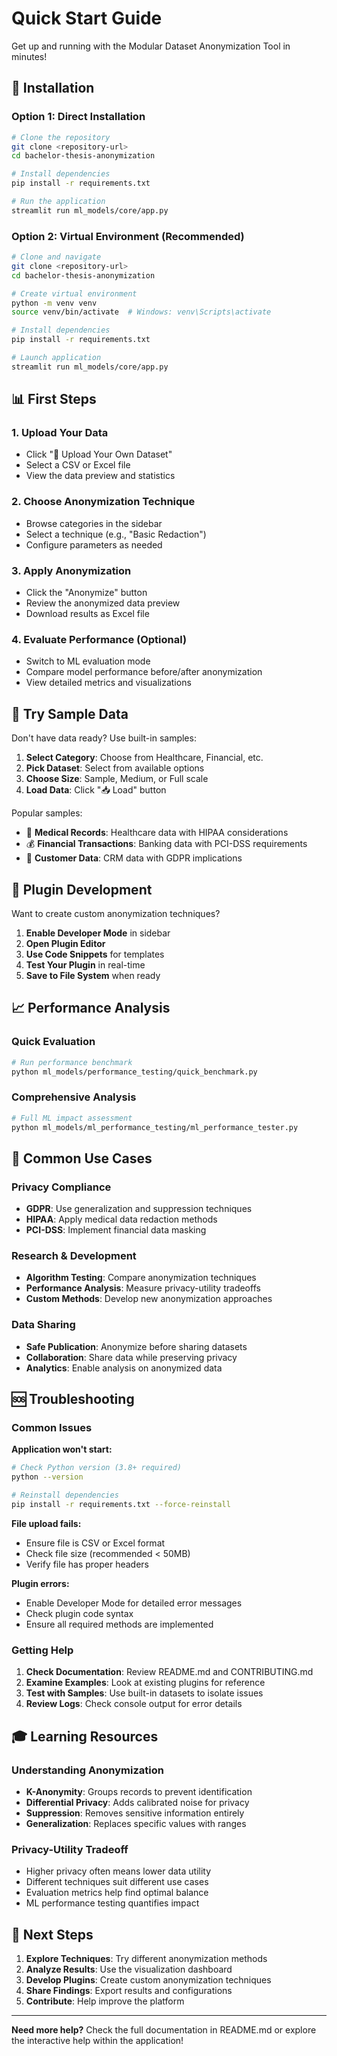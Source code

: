 # Quick Start Guide

Get up and running with the Modular Dataset Anonymization Tool in minutes!

## 🚀 Installation

### Option 1: Direct Installation
```bash
# Clone the repository
git clone <repository-url>
cd bachelor-thesis-anonymization

# Install dependencies
pip install -r requirements.txt

# Run the application
streamlit run ml_models/core/app.py
```

### Option 2: Virtual Environment (Recommended)
```bash
# Clone and navigate
git clone <repository-url>
cd bachelor-thesis-anonymization

# Create virtual environment
python -m venv venv
source venv/bin/activate  # Windows: venv\Scripts\activate

# Install dependencies
pip install -r requirements.txt

# Launch application
streamlit run ml_models/core/app.py
```

## 📊 First Steps

### 1. Upload Your Data
- Click "📁 Upload Your Own Dataset"
- Select a CSV or Excel file
- View the data preview and statistics

### 2. Choose Anonymization Technique
- Browse categories in the sidebar
- Select a technique (e.g., "Basic Redaction")
- Configure parameters as needed

### 3. Apply Anonymization
- Click the "Anonymize" button
- Review the anonymized data preview
- Download results as Excel file

### 4. Evaluate Performance (Optional)
- Switch to ML evaluation mode
- Compare model performance before/after anonymization
- View detailed metrics and visualizations

## 🎲 Try Sample Data

Don't have data ready? Use built-in samples:

1. **Select Category**: Choose from Healthcare, Financial, etc.
2. **Pick Dataset**: Select from available options
3. **Choose Size**: Sample, Medium, or Full scale
4. **Load Data**: Click "📥 Load" button

Popular samples:
- 🏥 **Medical Records**: Healthcare data with HIPAA considerations
- 💰 **Financial Transactions**: Banking data with PCI-DSS requirements
- 👥 **Customer Data**: CRM data with GDPR implications

## 🔧 Plugin Development

Want to create custom anonymization techniques?

1. **Enable Developer Mode** in sidebar
2. **Open Plugin Editor** 
3. **Use Code Snippets** for templates
4. **Test Your Plugin** in real-time
5. **Save to File System** when ready

## 📈 Performance Analysis

### Quick Evaluation
```bash
# Run performance benchmark
python ml_models/performance_testing/quick_benchmark.py
```

### Comprehensive Analysis
```bash
# Full ML impact assessment
python ml_models/ml_performance_testing/ml_performance_tester.py
```

## 🎯 Common Use Cases

### Privacy Compliance
- **GDPR**: Use generalization and suppression techniques
- **HIPAA**: Apply medical data redaction methods  
- **PCI-DSS**: Implement financial data masking

### Research & Development
- **Algorithm Testing**: Compare anonymization techniques
- **Performance Analysis**: Measure privacy-utility tradeoffs
- **Custom Methods**: Develop new anonymization approaches

### Data Sharing
- **Safe Publication**: Anonymize before sharing datasets
- **Collaboration**: Share data while preserving privacy
- **Analytics**: Enable analysis on anonymized data

## 🆘 Troubleshooting

### Common Issues

**Application won't start:**
```bash
# Check Python version (3.8+ required)
python --version

# Reinstall dependencies
pip install -r requirements.txt --force-reinstall
```

**File upload fails:**
- Ensure file is CSV or Excel format
- Check file size (recommended < 50MB)
- Verify file has proper headers

**Plugin errors:**
- Enable Developer Mode for detailed error messages
- Check plugin code syntax
- Ensure all required methods are implemented

### Getting Help

1. **Check Documentation**: Review README.md and CONTRIBUTING.md
2. **Examine Examples**: Look at existing plugins for reference
3. **Test with Samples**: Use built-in datasets to isolate issues
4. **Review Logs**: Check console output for error details

## 🎓 Learning Resources

### Understanding Anonymization
- **K-Anonymity**: Groups records to prevent identification
- **Differential Privacy**: Adds calibrated noise for privacy
- **Suppression**: Removes sensitive information entirely
- **Generalization**: Replaces specific values with ranges

### Privacy-Utility Tradeoff
- Higher privacy often means lower data utility
- Different techniques suit different use cases
- Evaluation metrics help find optimal balance
- ML performance testing quantifies impact

## 🔗 Next Steps

1. **Explore Techniques**: Try different anonymization methods
2. **Analyze Results**: Use the visualization dashboard
3. **Develop Plugins**: Create custom anonymization techniques
4. **Share Findings**: Export results and configurations
5. **Contribute**: Help improve the platform

---

**Need more help?** Check the full documentation in README.md or explore the interactive help within the application!